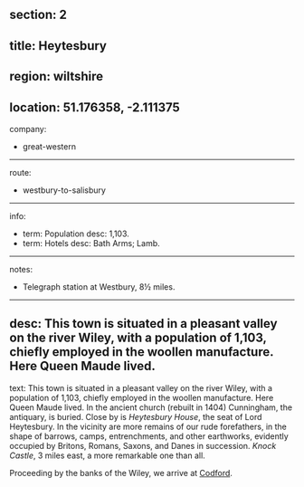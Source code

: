 section: 2
----
title: Heytesbury
----
region: wiltshire
----
location: 51.176358, -2.111375
----
company:
- great-western
----
route:
- westbury-to-salisbury
----
info:
- term: Population
  desc: 1,103.
- term: Hotels
  desc: Bath Arms; Lamb.
----
notes:
- Telegraph station at Westbury, 8½ miles.
----
desc: This town is situated in a pleasant valley on the river Wiley, with a population of 1,103, chiefly employed in the woollen manufacture. Here Queen Maude lived.
----
text: This town is situated in a pleasant valley on the river Wiley, with a population of 1,103, chiefly employed in the woollen manufacture. Here Queen Maude lived. In the ancient church (rebuilt in 1404) Cunningham, the antiquary, is buried. Close by is *Heytesbury House*, the seat of Lord Heytesbury. In the vicinity are more remains of our rude forefathers, in the shape of barrows, camps, entrenchments, and other earthworks, evidently occupied by Britons, Romans, Saxons, and Danes in succession. *Knock Castle*, 3 miles east, a more remarkable one than all.

Proceeding by the banks of the Wiley, we arrive at [Codford](/stations/codford).

